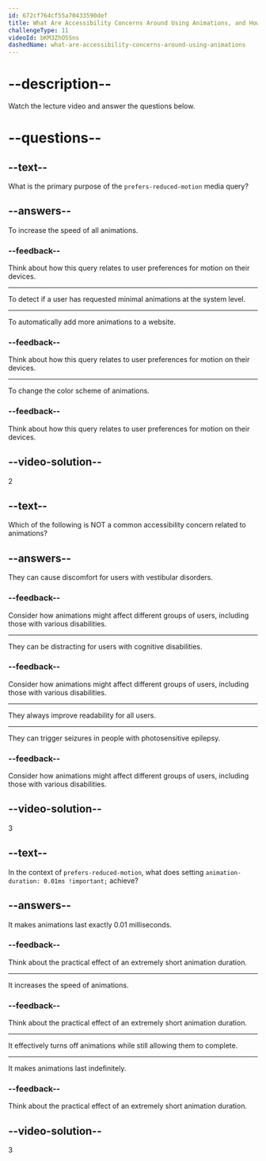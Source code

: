 ```yaml
---
id: 672cf764cf55a70433590def
title: What Are Accessibility Concerns Around Using Animations, and How Can prefers-reduced-motion Help?
challengeType: 11
videoId: bKM3ZhO5Sns
dashedName: what-are-accessibility-concerns-around-using-animations
---
```


# --description--

Watch the lecture video and answer the questions below.

# --questions--

## --text--

What is the primary purpose of the `prefers-reduced-motion` media query?

## --answers--

To increase the speed of all animations.

### --feedback--

Think about how this query relates to user preferences for motion on their devices.

---

To detect if a user has requested minimal animations at the system level.

---

To automatically add more animations to a website.

### --feedback--

Think about how this query relates to user preferences for motion on their devices.

---

To change the color scheme of animations.

### --feedback--

Think about how this query relates to user preferences for motion on their devices.

## --video-solution--

2

## --text--

Which of the following is NOT a common accessibility concern related to animations?

## --answers--

They can cause discomfort for users with vestibular disorders.

### --feedback--

Consider how animations might affect different groups of users, including those with various disabilities.

---

They can be distracting for users with cognitive disabilities.

### --feedback--

Consider how animations might affect different groups of users, including those with various disabilities.

---

They always improve readability for all users.

---

They can trigger seizures in people with photosensitive epilepsy.

### --feedback--

Consider how animations might affect different groups of users, including those with various disabilities.

## --video-solution--

3

## --text--

In the context of `prefers-reduced-motion`, what does setting `animation-duration: 0.01ms !important;` achieve?

## --answers--

It makes animations last exactly 0.01 milliseconds.

### --feedback--

Think about the practical effect of an extremely short animation duration.

---

It increases the speed of animations.

### --feedback--

Think about the practical effect of an extremely short animation duration.

---

It effectively turns off animations while still allowing them to complete.

---

It makes animations last indefinitely.

### --feedback--

Think about the practical effect of an extremely short animation duration.

## --video-solution--

3
